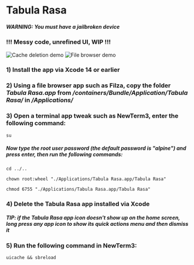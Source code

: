 # Tabula Rasa
##### WARNING: You must have a jailbroken device
### !!! Messy code, unrefined UI, WIP !!!

![Cache deletion demo](https://github.com/Gianluca-Rossi/Tabula-Rasa/assets/23359318/5e5d5427-67d2-4cc4-8116-ddb803be3eee)
![File browser demo](https://github.com/Gianluca-Rossi/Tabula-Rasa/assets/23359318/b1754375-5b2a-46a7-8121-6ad2f39937f5)




### 1) Install the app via Xcode 14 or earlier

### 2) Using a file browser app such as Filza, copy the folder *Tabula Rasa.app* from */containers/Bundle/Application/Tabula Rasa/* in */Applications/*

### 3) Open a terminal app tweak such as NewTerm3, enter the following command:
```
su
```
##### Now type the root user password (the default password is "*alpine*") and press enter, then run the following commands:

```
cd ../..
```

```
chown root:wheel "./Applications/Tabula Rasa.app/Tabula Rasa"
```

```
chmod 6755 "./Applications/Tabula Rasa.app/Tabula Rasa"
```

### 4) Delete the Tabula Rasa app installed via Xcode
##### TIP: if the Tabula Rasa app icon doesn't show up on the home screen, long press any app icon to show its quick actions menu and then dismiss it

### 5) Run the following command in NewTerm3:

```
uicache && sbreload
```

